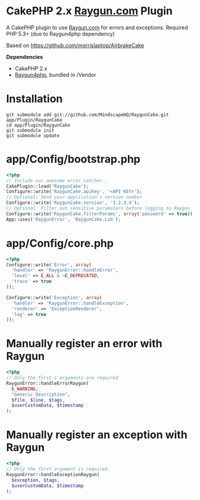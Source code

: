 CakePHP 2.x [Raygun.com](http://raygun.com) Plugin
============

A CakePHP plugin to use [Raygun.com](http://raygun.com) for errors and exceptions. Required PHP 5.3+ (due to Raygun4php dependency)


Based on https://github.com/morrislaptop/AirbrakeCake

**Dependencies**
* CakePHP 2.x
* [Raygun4php](https://github.com/MindscapeHQ/raygun4php), bundled in /Vendor

Installation
=========================
```
git submodule add git://github.com/MindscapeHQ/RaygunCake.git app/Plugin/RaygunCake
cd app/Plugin/RaygunCake
git submodule init
git submodule update
```


app/Config/bootstrap.php
=========================

```php
<?php
// Include our awesome error catcher..
CakePlugin::load('RaygunCake');
Configure::write('RaygunCake.apiKey', '<API KEY>');
// Optional: Send your application's version number
Configure::write('RaygunCake.version', '1.2.3.4');
// Optional: Filter out sensitive parameters before logging to Raygun
Configure::write('RaygunCake.filterParams', array('password' => true));
App::uses('RaygunError', 'RaygunCake.Lib');
```

app/Config/core.php
=========================

```php
<?php
Configure::write('Error', array(
  'handler' => 'RaygunError::handleError',
  'level' => E_ALL & ~E_DEPRECATED,
  'trace' => true
));

Configure::write('Exception', array(
  'handler' => 'RaygunError::handleException',
  'renderer' => 'ExceptionRenderer',
  'log' => true
));
```

Manually register an error with Raygun
=========================

```php
<?php
// Only the first 2 arguments are required
RaygunError::handleErrorRaygun(
  E_WARNING,
  "Generic Description",
  $file, $line, $tags,
  $userCustomData, $timestamp
);
```

Manually register an exception with Raygun
=========================

```php
<?php
// Only the first argument is required
RaygunError::handleExceptionRaygun(
  $exception, $tags,
  $userCustomData, $timestamp
);
```



